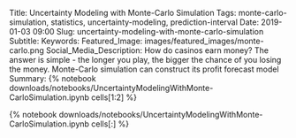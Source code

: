Title: Uncertainty Modeling with Monte-Carlo Simulation
Tags: monte-carlo-simulation, statistics, uncertainty-modeling, prediction-interval
Date: 2019-01-03 09:00
Slug: uncertainty-modeling-with-monte-carlo-simulation
Subtitle:
Keywords:
Featured_Image: images/featured_images/monte-carlo.png 
Social_Media_Description: How do casinos earn money? The answer is simple - the longer you play, the bigger the chance of you losing the money. Monte-Carlo simulation can construct its profit forecast model
Summary: {% notebook downloads/notebooks/UncertaintyModelingWithMonte-CarloSimulation.ipynb cells[1:2] %}
        
{% notebook downloads/notebooks/UncertaintyModelingWithMonte-CarloSimulation.ipynb cells[:] %}



